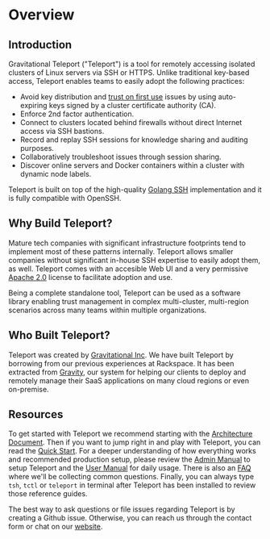 # Overview

## Introduction

Gravitational Teleport ("Teleport") is a tool for remotely accessing isolated clusters of 
Linux servers via SSH or HTTPS. Unlike traditional key-based access, Teleport 
enables teams to easily adopt the following practices:

- Avoid key distribution and [trust on first use](https://en.wikipedia.org/wiki/Trust_on_first_use) issues by using auto-expiring keys signed by a cluster certificate authority (CA).
- Enforce 2nd factor authentication.
- Connect to clusters located behind firewalls without direct Internet access via SSH bastions.
- Record and replay SSH sessions for knowledge sharing and auditing purposes.
- Collaboratively troubleshoot issues through session sharing.
- Discover online servers and Docker containers within a cluster with dynamic node labels.

Teleport is built on top of the high-quality [Golang SSH](https://godoc.org/golang.org/x/crypto/ssh) 
implementation and it is fully compatible with OpenSSH.

## Why Build Teleport?

Mature tech companies with significant infrastructure footprints tend to implement most
of these patterns internally. Teleport allows smaller companies without 
significant in-house SSH expertise to easily adopt them, as well. Teleport comes with an 
accesible Web UI and a very permissive [Apache 2.0](https://github.com/gravitational/teleport/blob/master/LICENSE)
license to facilitate adoption and use.

Being a complete standalone tool, Teleport can be used as a software library enabling 
trust management in complex multi-cluster, multi-region scenarios across many teams 
within multiple organizations.

## Who Built Teleport?

Teleport was created by [Gravitational Inc](https://gravitational.com). We have built Teleport 
by borrowing from our previous experiences at Rackspace. It has been extracted from [Gravity](http://gravitational.com/vendors.html), our system for helping our clients to deploy 
and remotely manage their SaaS applications on many cloud regions or even on-premise.

## Resources
To get started with Teleport we recommend starting with the [Architecture Document](architecture.md). Then if you want to jump right in and play with Teleport, you can read the [Quick Start](quickstart.md). For a deeper understanding of how everything works and recommended production setup, please review the [Admin Manual](admin-guide.md) to setup Teleport and the [User Manual](user-manual.md) for daily usage. There is also an [FAQ](faq.md) where we'll be collecting common questions. Finally, you can always type `tsh`, `tctl` or `teleport` in terminal after Teleport has been installed to review those reference guides.

The best way to ask questions or file issues regarding Teleport is by creating a Github issue. Otherwise, you can reach us through the contact form or chat on our [website](http://gravitational.com/).

